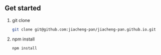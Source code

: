 ## Get started

1. git clone

   ```bash
   git clone git@github.com:jiacheng-pan/jiacheng-pan.github.io.git
   ```

2. npm install

   ```bash
   npm install
   ```